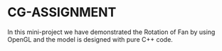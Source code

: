 # CG-ASSIGNMENT
In this mini-project we have demonstrated the Rotation of Fan by using OpenGL and the model is designed with pure C++ code.
